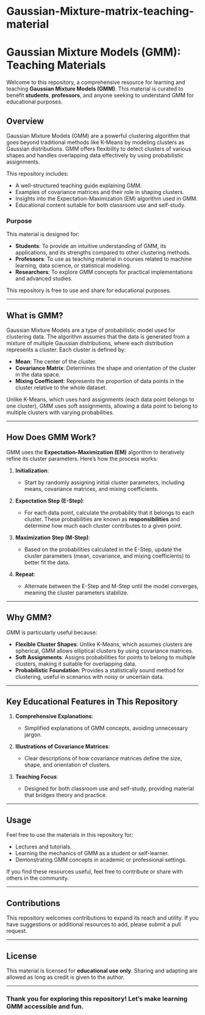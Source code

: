 # Gaussian-Mixture-matrix-teaching-material
# Gaussian Mixture Models (GMM): Teaching Materials

Welcome to this repository, a comprehensive resource for learning and teaching **Gaussian Mixture Models (GMM)**. This material is curated to benefit **students**, **professors**, and anyone seeking to understand GMM for educational purposes.

## **Overview**

Gaussian Mixture Models (GMM) are a powerful clustering algorithm that goes beyond traditional methods like K-Means by modeling clusters as Gaussian distributions. GMM offers flexibility to detect clusters of various shapes and handles overlapping data effectively by using probabilistic assignments. 

This repository includes:
- A well-structured teaching guide explaining GMM.
- Examples of covariance matrices and their role in shaping clusters.
- Insights into the Expectation-Maximization (EM) algorithm used in GMM.
- Educational content suitable for both classroom use and self-study.

### **Purpose**
This material is designed for:
- **Students**: To provide an intuitive understanding of GMM, its applications, and its strengths compared to other clustering methods.
- **Professors**: To use as teaching material in courses related to machine learning, data science, or statistical modeling.
- **Researchers**: To explore GMM concepts for practical implementations and advanced studies.

This repository is free to use and share for educational purposes.

---

## **What is GMM?**

Gaussian Mixture Models are a type of probabilistic model used for clustering data. The algorithm assumes that the data is generated from a mixture of multiple Gaussian distributions, where each distribution represents a cluster. Each cluster is defined by:
- **Mean**: The center of the cluster.
- **Covariance Matrix**: Determines the shape and orientation of the cluster in the data space.
- **Mixing Coefficient**: Represents the proportion of data points in the cluster relative to the whole dataset.

Unlike K-Means, which uses hard assignments (each data point belongs to one cluster), GMM uses soft assignments, allowing a data point to belong to multiple clusters with varying probabilities.

---

## **How Does GMM Work?**

GMM uses the **Expectation-Maximization (EM)** algorithm to iteratively refine its cluster parameters. Here’s how the process works:

1. **Initialization**:
   - Start by randomly assigning initial cluster parameters, including means, covariance matrices, and mixing coefficients.

2. **Expectation Step (E-Step)**:
   - For each data point, calculate the probability that it belongs to each cluster. These probabilities are known as **responsibilities** and determine how much each cluster contributes to a given point.

3. **Maximization Step (M-Step)**:
   - Based on the probabilities calculated in the E-Step, update the cluster parameters (mean, covariance, and mixing coefficients) to better fit the data.

4. **Repeat**:
   - Alternate between the E-Step and M-Step until the model converges, meaning the cluster parameters stabilize.

---

## **Why GMM?**

GMM is particularly useful because:
- **Flexible Cluster Shapes**: Unlike K-Means, which assumes clusters are spherical, GMM allows elliptical clusters by using covariance matrices.
- **Soft Assignments**: Assigns probabilities for points to belong to multiple clusters, making it suitable for overlapping data.
- **Probabilistic Foundation**: Provides a statistically sound method for clustering, useful in scenarios with noisy or uncertain data.

---

## **Key Educational Features in This Repository**

1. **Comprehensive Explanations**:
   - Simplified explanations of GMM concepts, avoiding unnecessary jargon.

2. **Illustrations of Covariance Matrices**:
   - Clear descriptions of how covariance matrices define the size, shape, and orientation of clusters.

3. **Teaching Focus**:
   - Designed for both classroom use and self-study, providing material that bridges theory and practice.

---

## **Usage**
Feel free to use the materials in this repository for:
- Lectures and tutorials.
- Learning the mechanics of GMM as a student or self-learner.
- Demonstrating GMM concepts in academic or professional settings.

If you find these resources useful, feel free to contribute or share with others in the community.

---

## **Contributions**
This repository welcomes contributions to expand its reach and utility. If you have suggestions or additional resources to add, please submit a pull request.

---

## **License**
This material is licensed for **educational use only**. Sharing and adapting are allowed as long as credit is given to the author.

---

### Thank you for exploring this repository! Let’s make learning GMM accessible and fun.
